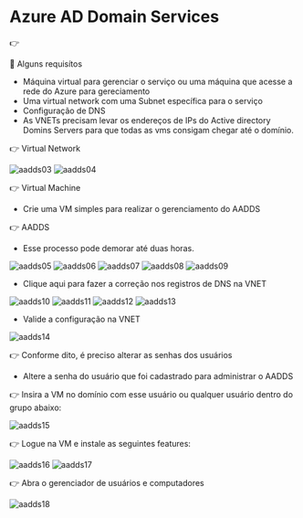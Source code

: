 # Azure AD Domain Services
👉 

🔖 Alguns requisítos
* Máquina virtual para gerenciar o serviço ou uma máquina que acesse a rede do Azure para gereciamento
* Uma virtual network com uma Subnet específica para o serviço
* Configuração de DNS
* As VNETs precisam levar os endereços de IPs do Active directory Domins Servers para que todas as vms
  consigam chegar até o domínio.

👉 Virtual Network

![aadds03](images/aadds03.png)
![aadds04](images/aadds04.png)

👉 Virtual Machine
* Crie uma VM simples para realizar o gerenciamento do AADDS

👉 AADDS
 * Esse processo pode demorar até duas horas.
  
![aadds05](images/aadds05.png)
![aadds06](images/aadds06.png)
![aadds07](images/aadds07.png)
![aadds08](images/aadds08.png)
![aadds09](images/aadds09.png)

* Clique aqui para fazer a correção nos registros de DNS na VNET

![aadds10](images/aadds10.png)
![aadds11](images/aadds11.png)
![aadds12](images/aadds12.png)
![aadds13](images/aadds13.png)

* Valide a configuração na VNET

![aadds14](images/aadds14.png)

👉 Conforme dito, é preciso alterar as senhas dos usuários
* Altere a senha do usuário que foi cadastrado para administrar o AADDS

👉 Insira a VM no domínio com esse usuário ou qualquer usuário dentro do grupo abaixo:

![aadds15](images/aadds15.png)

👉 Logue na VM e instale as seguintes features:

![aadds16](images/aadds16.png)
![aadds17](images/aadds17.png)

👉 Abra o gerenciador de usuários e computadores 

![aadds18](images/aadds18.png)